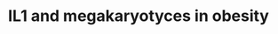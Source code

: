 ---
annotations:
- type: Disease Ontology
  value: overnutrition
- type: Pathway Ontology
  value: obesity pathway
authors:
- Mkutmon
- Jmelius
description: Schematic of the effects of interleukin (IL)1-beta/IL1R1 on megakaryocyte
  and platelet function. A high fat diet will cause megakaryocytes to produce platelets
  with an increase in both inflammatory and thrombotic genes.  IL1-beta in circulation
  as a result of increased body weight will bind IL1R1 on megakaryocytes. This interaction
  leads to the activation of the nuclear factor (NF)kB, PI3K/Akt, and mitogen activated
  protein kinase (MAPK) (ERK and p38) pathways. As a result, there is an increase
  in megakarycoyte maturation, including increased adhesion, increases in ploidy,
  and increases in mRNA production of inflammatory and thrombotic genes. IL1-beta
  can also bind IL1R1 on platelets and either enhance aggregation induced by agonists
  or promote adhesion and heterotypic aggregate formation.  Some of the data used
  to create the pathway was generated in mouse (noted in pathway), however the pathway
  represents human homologs of those genes.
last-edited: 2016-08-12
organisms:
- Bos taurus
redirect_from:
- /index.php/Pathway:WP3160
- /instance/WP3160
schema-jsonld:
- '@context': https://schema.org/
  '@id': https://wikipathways.github.io/pathways/WP3160.html
  '@type': Dataset
  creator:
    '@type': Organization
    name: WikiPathways
  description: Schematic of the effects of interleukin (IL)1-beta/IL1R1 on megakaryocyte
    and platelet function. A high fat diet will cause megakaryocytes to produce platelets
    with an increase in both inflammatory and thrombotic genes.  IL1-beta in circulation
    as a result of increased body weight will bind IL1R1 on megakaryocytes. This interaction
    leads to the activation of the nuclear factor (NF)kB, PI3K/Akt, and mitogen activated
    protein kinase (MAPK) (ERK and p38) pathways. As a result, there is an increase
    in megakarycoyte maturation, including increased adhesion, increases in ploidy,
    and increases in mRNA production of inflammatory and thrombotic genes. IL1-beta
    can also bind IL1R1 on platelets and either enhance aggregation induced by agonists
    or promote adhesion and heterotypic aggregate formation.  Some of the data used
    to create the pathway was generated in mouse (noted in pathway), however the pathway
    represents human homologs of those genes.
  keywords:
  - MYD88
  - ICAM1
  - CCR3
  - NFKB1
  - IRAK1
  - NLRP3
  - FCER1A
  - ERK
  - S100A9
  - TLR1
  - pathway
  - IL1R1
  - MMP9
  - F2R
  - PLA2G7
  - 'p38/MAPK '
  - TIMP1
  - PIK3CA
  - TLR2
  - TIMP2
  - IL1B
  - IL18
  - F2
  - CCL2
  - HBEGF
  - SELENBP1
  - IFNG
  license: CC0
  name: IL1 and megakaryotyces in obesity
seo: CreativeWork
title: IL1 and megakaryotyces in obesity
wpid: WP3160
---